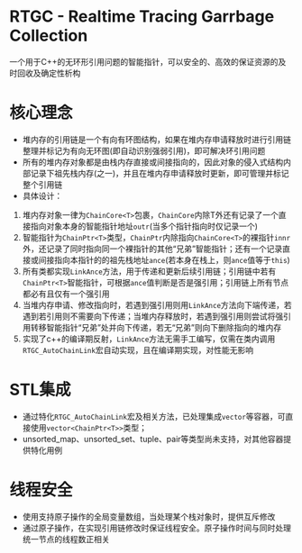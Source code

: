 # RTGC - Realtime Tracing Garrbage Collection
一个用于C++的无环形引用问题的智能指针，可以安全的、高效的保证资源的及时回收及确定性析构
# 核心理念
* 堆内存的引用链是一个有向有环图结构，如果在堆内存申请释放时进行引用链整理并标记为有向无环图(即自动识别强弱引用)，即可解决环引用问题
* 所有的堆内存对象都是由栈内存直接或间接指向的，因此对象的侵入式结构内部记录下祖先栈内存(之一)，并且在堆内存申请释放时更新，即可管理并标记整个引用链
* 具体设计：
1. 堆内存对象一律为```ChainCore<T>```包裹，```ChainCore```内除T外还有记录了一个直接指向对象本身的智能指针地址```outr```(当多个指针指向时仅记录一个)
2. 智能指针为```ChainPtr<T>```类型，```ChainPtr```内除指向```ChainCore<T>```的裸指针```innr```外，还记录了同时指向同一个裸指针的其他“兄弟”智能指针；还有一个记录直接或间接指向本指针的的祖先栈地址```ance```(若本身在栈上，则```ance```值等于```this```)
3. 所有类都实现```LinkAnce```方法，用于传递和更新后续引用链；引用链中若有```ChainPtr<T>```智能指针，可根据```ance```值判断是否是强引用；引用链上所有节点都必有且仅有一个强引用
4. 当堆内存申请、修改指向时，若遇到强引用则用```LinkAnce```方法向下端传递，若遇到若引用则不需要向下传递；当堆内存释放时，若遇到强引用则尝试将强引用转移智能指针“兄弟”处并向下传递，若无“兄弟”则向下删除指向的堆内存
5. 实现了c++的编译期反射，```LinkAnce```方法无需手工编写，仅需在类内调用```RTGC_AutoChainLink```宏自动实现，且在编译期实现，对性能无影响
# STL集成
* 通过特化```RTGC_AutoChainLink```宏及相关方法，已处理集成```vector```等容器，可直接使用```vector<ChainPtr<T>>```类型；
* unsorted_map、unsorted_set、tuple、pair等类型尚未支持，对其他容器提供特化用例
# 线程安全
* 使用支持原子操作的全局变量数组，当处理某个栈对象时，提供互斥修改
* 通过原子操作，在实现引用链修改时保证线程安全。原子操作时间与同时处理统一节点的线程数正相关